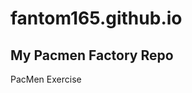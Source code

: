 # fantom165.github.io
## My Pacmen Factory Repo
<a hfer="https://github.com/fantom165/PacMen-Exercise"> PacMen Exercise </a>
